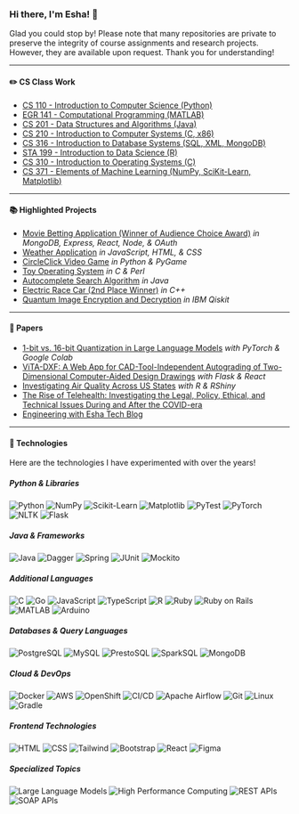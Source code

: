 ### Hi there, I'm Esha! 👋 

Glad you could stop by! Please note that many repositories are private to preserve the integrity of course assignments and research projects. However, they are available upon request. Thank you for understanding!

---
#### :pencil2: CS Class Work
- [CS 110 - Introduction to Computer Science (Python)](https://github.com/EKcellent/CS110)
- [EGR 141 - Computational Programming (MATLAB)](https://github.com/EKcellent/EGR141)
- [CS 201 - Data Structures and Algorithms (Java)](https://github.com/EKcellent/CS201)
- [CS 210 - Introduction to Computer Systems (C, x86)](https://github.com/EKcellent/CS210)
- [CS 316 - Introduction to Database Systems (SQL, XML, MongoDB)](https://github.com/EKcellent/CS316)
- [STA 199 - Introduction to Data Science (R)](https://github.com/EKcellent/STA199L)
- [CS 310 - Introduction to Operating Systems (C)](https://github.com/EKcellent/CS310)
- [CS 371 - Elements of Machine Learning (NumPy, SciKit-Learn, Matplotlib)](https://github.com/EKcellent/CS371)

---

#### :books: Highlighted Projects
- [Movie Betting Application (Winner of Audience Choice Award)](https://github.com/EKcellent/Movie-Better) *in MongoDB, Express, React, Node, & OAuth*
- [Weather Application](https://github.com/EKcellent/Weather-App) *in JavaScript, HTML, & CSS*
- [CircleClick Video Game](https://github.com/EKcellent/CS110/blob/main/Project%202/Final%20Project_Prompt%205.py) *in Python & PyGame*
- [Toy Operating System](https://github.com/EKcellent/CS310) *in C & Perl*
- [Autocomplete Search Algorithm](https://github.com/EKcellent/CS201/tree/main/Project%205%20Autocomplete) *in Java*
- [Electric Race Car (2nd Place Winner)](https://github.com/EKcellent/Electric-Race-Car) *in C++*
- [Quantum Image Encryption and Decryption](https://github.com/EKcellent/Quantum-Class) *in IBM Qiskit*

---
#### 📰 Papers
- [1-bit vs. 16-bit Quantization in Large Language Models](https://github.com/EKcellent/Papers/blob/main/Quantization%20and%20The%20New%20Bitnet.pdf) *with PyTorch & Google Colab*
- [ViTA-DXF: A Web App for CAD-Tool-Independent Autograding of Two-Dimensional Computer-Aided Design Drawings](https://github.com/EKcellent/CAD-Autograder) *with Flask & React*
- [Investigating Air Quality Across US States](https://github.com/EKcellent/STA199L/tree/main/Project) *with R & RShiny*
- [The Rise of Telehealth: Investigating the Legal, Policy, Ethical, and Technical Issues During and After the COVID-era](https://github.com/EKcellent/Papers/blob/main/The%20Rise%20of%20Telehealth_%20Examining%20the%20Impact%20on%20the%20Healthcare%20Industry%20During%20and%20After%20the%20COVID-era.pdf)
- [Engineering with Esha Tech Blog](https://sites.duke.edu/writing270011su24_eshakapoor/)

---
#### :seedling: Technologies

Here are the technologies I have experimented with over the years!

##### Python & Libraries
![Python](https://img.shields.io/badge/Python-3776AB?style=for-the-badge&logo=python&logoColor=white)
![NumPy](https://img.shields.io/badge/NumPy-013243?style=for-the-badge&logo=numpy&logoColor=white)
![Scikit-Learn](https://img.shields.io/badge/Scikit--Learn-F7931E?style=for-the-badge&logo=scikit-learn&logoColor=white)
![Matplotlib](https://img.shields.io/badge/Matplotlib-11557C?style=for-the-badge&logo=matplotlib&logoColor=white)
![PyTest](https://img.shields.io/badge/PyTest-0A9EDC?style=for-the-badge&logo=pytest&logoColor=white)
![PyTorch](https://img.shields.io/badge/PyTorch-EE4C2C?style=for-the-badge&logo=pytorch&logoColor=white)
![NLTK](https://img.shields.io/badge/NLTK-02569B?style=for-the-badge&logo=python&logoColor=white)
![Flask](https://img.shields.io/badge/Flask-000000?style=for-the-badge&logo=flask&logoColor=white)

##### Java & Frameworks
![Java](https://img.shields.io/badge/Java-007396?style=for-the-badge&logo=openjdk&logoColor=white)
![Dagger](https://img.shields.io/badge/Dagger-00A3E0?style=for-the-badge&logo=dagger&logoColor=white)
![Spring](https://img.shields.io/badge/Spring-6DB33F?style=for-the-badge&logo=spring&logoColor=white)
![JUnit](https://img.shields.io/badge/JUnit-25A162?style=for-the-badge&logo=junit5&logoColor=white)
![Mockito](https://img.shields.io/badge/Mockito-47A248?style=for-the-badge&logo=java&logoColor=white)

##### Additional Languages
![C](https://img.shields.io/badge/C-A8B9CC?style=for-the-badge&logo=c&logoColor=white)
![Go](https://img.shields.io/badge/Go-00ADD8?style=for-the-badge&logo=go&logoColor=white)
![JavaScript](https://img.shields.io/badge/JavaScript-F7DF1E?style=for-the-badge&logo=javascript&logoColor=black)
![TypeScript](https://img.shields.io/badge/TypeScript-3178C6?style=for-the-badge&logo=typescript&logoColor=white)
![R](https://img.shields.io/badge/R-276DC3?style=for-the-badge&logo=r&logoColor=white)
![Ruby](https://img.shields.io/badge/Ruby-CC342D?style=for-the-badge&logo=ruby&logoColor=white)
![Ruby on Rails](https://img.shields.io/badge/Ruby_on_Rails-CC0000?style=for-the-badge&logo=rubyonrails&logoColor=white)
![MATLAB](https://img.shields.io/badge/MATLAB-0076A8?style=for-the-badge&logo=mathworks&logoColor=white)
![Arduino](https://img.shields.io/badge/Arduino-00979D?style=for-the-badge&logo=arduino&logoColor=white)

##### Databases & Query Languages
![PostgreSQL](https://img.shields.io/badge/PostgreSQL-336791?style=for-the-badge&logo=postgresql&logoColor=white)
![MySQL](https://img.shields.io/badge/MySQL-4479A1?style=for-the-badge&logo=mysql&logoColor=white)
![PrestoSQL](https://img.shields.io/badge/PrestoSQL-5890FF?style=for-the-badge&logo=presto&logoColor=white)
![SparkSQL](https://img.shields.io/badge/SparkSQL-E25A1C?style=for-the-badge&logo=apachespark&logoColor=white)
![MongoDB](https://img.shields.io/badge/MongoDB-47A248?style=for-the-badge&logo=mongodb&logoColor=white)

##### Cloud & DevOps
![Docker](https://img.shields.io/badge/Docker-2496ED?style=for-the-badge&logo=docker&logoColor=white)
![AWS](https://img.shields.io/badge/AWS-232F3E?style=for-the-badge&logo=amazonaws&logoColor=white)
![OpenShift](https://img.shields.io/badge/OpenShift-EE0000?style=for-the-badge&logo=redhatopenshift&logoColor=white)
![CI/CD](https://img.shields.io/badge/CI%2FCD-004B87?style=for-the-badge&logo=githubactions&logoColor=white)
![Apache Airflow](https://img.shields.io/badge/Apache_Airflow-017CEE?style=for-the-badge&logo=apacheairflow&logoColor=white)
![Git](https://img.shields.io/badge/Git-F05032?style=for-the-badge&logo=git&logoColor=white)
![Linux](https://img.shields.io/badge/Linux-FCC624?style=for-the-badge&logo=linux&logoColor=black)
![Gradle](https://img.shields.io/badge/Gradle-02303A?style=for-the-badge&logo=gradle&logoColor=white)

##### Frontend Technologies
![HTML](https://img.shields.io/badge/HTML-E34F26?style=for-the-badge&logo=html5&logoColor=white)
![CSS](https://img.shields.io/badge/CSS-1572B6?style=for-the-badge&logo=css3&logoColor=white)
![Tailwind](https://img.shields.io/badge/Tailwind-06B6D4?style=for-the-badge&logo=tailwindcss&logoColor=white)
![Bootstrap](https://img.shields.io/badge/Bootstrap-7952B3?style=for-the-badge&logo=bootstrap&logoColor=white)
![React](https://img.shields.io/badge/React-61DAFB?style=for-the-badge&logo=react&logoColor=black)
![Figma](https://img.shields.io/badge/Figma-F24E1E?style=for-the-badge&logo=figma&logoColor=white)

##### Specialized Topics
![Large Language Models](https://img.shields.io/badge/LLMs-FF5733?style=for-the-badge&logo=openai&logoColor=white)
![High Performance Computing](https://img.shields.io/badge/HPC-1E90FF?style=for-the-badge&logo=supercomputer&logoColor=white)
![REST APIs](https://img.shields.io/badge/REST-02569B?style=for-the-badge&logo=apachespark&logoColor=white)
![SOAP APIs](https://img.shields.io/badge/SOAP_APIs-FFCC00?style=for-the-badge&logo=webservice&logoColor=white)

